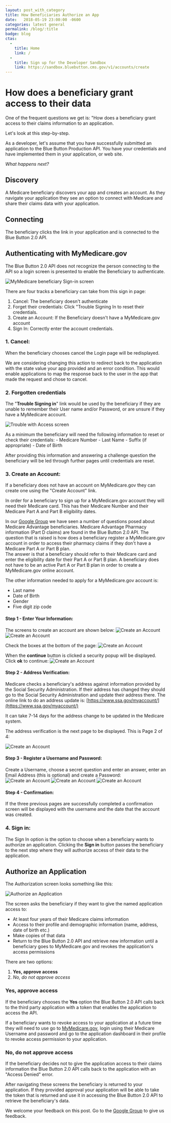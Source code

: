 ```yaml
---
layout: post_with_category
title: How Beneficiaries Authorize an App
date:   2018-05-19 23:00:00 -0600
categories: latest general
permalink: /blog/:title
badge: blog
ctas:
  - 
    title: Home
    link: /
  -
    title: Sign up for the Developer Sandbox
    link: https://sandbox.bluebutton.cms.gov/v1/accounts/create
---
```

# How does a beneficiary grant access to their data
One of the frequent questions we get is: "How does a beneficiary grant access to their claims information to an application.

Let's look at this step-by-step.

As a developer, let's assume that you have successfully submitted an application to the Blue Button Production API. You have your credentials and have implemented them in your application, or web site.

*What happens next?*

## Discovery
A Medicare beneficiary discovers your app and creates an account. 
As they navigate your application they see an option to connect with Medicare and share 
their claims data with your application. 
 
## Connecting
The beneficiary clicks the link in your application and is connected to the Blue Button 2.0 API.

## Authenticating with MyMedicare.gov
The Blue Button 2.0 API does not recognize the person connecting to the API so a login screen is presented to enable the Beneficiary to authenticate.

![MyMedicare beneficiary Sign-in screen](/assets/img/blog/beneficiary_auth_screen.png)

There are four tracks a beneficiary can take from this sign in page:

1. Cancel: The beneficiary doesn't authenticate
2. Forget their credentials: Click "Trouble Signing In to reset their credentials.
3. Create an Account: If the Beneficiary doesn't have a MyMedicare.gov account
4. Sign In: Correctly enter the account credentials.

### 1. Cancel:
When the beneficiary chooses cancel the Login page will be redisplayed. 

We are considering changing this action to redirect back to the application with the state value your app provided and 
an error condition. This would enable applications to map the response back to the user in the app that made the request and chose to cancel.

### 2. Forgotten credentials
The "**Trouble Signing in**" link would be used by the beneficiary if they are unable to remember their User name and/or Password, or are unsure if they have a MyMedicare account.

![Trouble with Access screen](/assets/img/blog/beneficiary_trouble_screen.png)

As a minimum the beneficiary will need the following information to reset or check their credentials:
	- Medicare Number
	- Last Name
	- Suffix (if appropriate)
	- Date of Birth

After providing this information and answering a challenge question the beneficiary will be led through further pages until credentials are reset.

### 3. Create an Account:

If a beneficiary does not have an account on MyMedicare.gov they can create one using the "Create Account" link.

In order for a beneficiary to sign up for a MyMedicare.gov account they will need their Medicare card. 
This has their Medicare Number and their Medicare Part A and Part B eligibility dates.

In our [Google Group](https://groups.google.com/forum/#!forum/Developer-group-for-cms-blue-button-api) we have seen a 
number of questions posed about Medicare Advantage beneficiaries. Medicare Advantage Pharmacy information 
(Part D claims) are found in the Blue Button 2.0 API. The question that is raised is how does a beneficiary 
register a MyMedicare.gov account in order to access their pharmacy claims if they don't have a Medicare Part A or Part B plan.  
The answer is that a beneficiary should refer to their Medicare card and enter the eligibility date for their Part A
or Part B plan. A beneficiary does not have to be an active Part A or Part B plan in order to create a 
MyMedicare.gov online account.

The other information needed to apply for a MyMedicare.gov account is: 

- Last name
- Date of Birth
- Gender
- Five digit zip code

#### Step 1 - Enter Your Information: 
The screens to create an account are shown below:
![Create an Account](/assets/img/blog/beneficiary_registration_screen_1a.png)
![Create an Account](/assets/img/blog/beneficiary_registration_screen_1b.png)

Check the boxes at the bottom of the page:
![Create an Account](/assets/img/blog/beneficiary_registration_screen_1c.png)

When the **continue** button is clicked a security popup will be displayed. 
Click **ok** to continue:
![Create an Account](/assets/img/blog/beneficiary_registration_screen_1d.png)


#### Step 2 - Address Verification:
Medicare checks a beneficiary's address against information provided by the Social Security Administration. 
If their address has changed they should go to the Social Security Administration and update 
their address there. The online link to do an address update is: 
[https://www.ssa.gov/myaccount/](https://www.ssa.gov/myaccount/)

It can take 7-14 days for the address change to be updated in the Medicare system.

The address verification is the next page to be displayed. This is Page 2 of 4:

![Create an Account](/assets/img/blog/beneficiary_registration_screen_2a.png)

#### Step 3 - Register a Username and Password:

Create a Username, choose a secret question and enter an answer, enter 
an Email Address (this is optional) and create a Password:
![Create an Account](/assets/img/blog/beneficiary_registration_screen_3a.png)
![Create an Account](/assets/img/blog/beneficiary_registration_screen_3b.png)
![Create an Account](/assets/img/blog/beneficiary_registration_screen_3c.png)

#### Step 4 - Confirmation:

If the three previous pages are successfully completed a confirmation screen will be 
displayed with the username and the date that the account was created.

### 4. Sign in:

The Sign In option is the option to choose when a beneficiary wants to authorize an application. 
Clicking the **Sign in** button passes the beneficiary to the next step where they will authorize access of 
their data to the application.

## Authorize an Application

The Authorization screen looks something like this:

![Authorize an Application](/assets/img/blog/beneficiary_authorization_screen.png)

The screen asks the beneficiary if they want to give the named application access to:

- At least four years of their Medicare claims information
- Access to their profile and demographic information (name, address, date of birth etc.)
- Make copies of that data 
- Return to the Blue Button 2.0 API and retrieve new information until a beneficiary goes to MyMedicare.gov and revokes the application's access permissions

There are two options:

1. **Yes, approve access**
2. *No, do not approve access*

### Yes, approve access

If the beneficiary chooses the **Yes** option the Blue Button 2.0 API calls back to the third party application 
with a token that enables the application to access the API.

If a beneficiary wants to revoke access to your application at a future time they will need to use go to 
[MyMedicare.gov](https://mymedicare.gov), login using their Medicare Username and password and go to the 
application dashboard in their profile to revoke access permission to your application.

### No, do not approve access

If the beneficiary decides not to give the application access to their claims information the Blue Button 2.0 API calls back
to the application with an "Access Denied" error.

After navigating these screens the beneficiary is returned to your application. If they provided approval your application
will be able to take the token that is returned and use it in accessing the Blue Button 2.0 API to retrieve the 
beneficiary's data.

We welcome your feedback on this post. Go to the [Google Group](https://groups.google.com/forum/#!forum/Developer-group-for-cms-blue-button-api) 
to give us feedback. 
